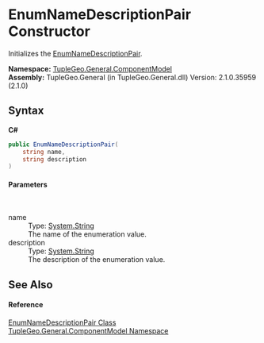 # EnumNameDescriptionPair Constructor 
 

Initializes the <a href="T_TupleGeo_General_ComponentModel_EnumNameDescriptionPair">EnumNameDescriptionPair</a>.

**Namespace:**&nbsp;<a href="N_TupleGeo_General_ComponentModel">TupleGeo.General.ComponentModel</a><br />**Assembly:**&nbsp;TupleGeo.General (in TupleGeo.General.dll) Version: 2.1.0.35959 (2.1.0)

## Syntax

**C#**<br />
``` C#
public EnumNameDescriptionPair(
	string name,
	string description
)
```


#### Parameters
&nbsp;<dl><dt>name</dt><dd>Type: <a href="http://msdn2.microsoft.com/en-us/library/s1wwdcbf" target="_blank">System.String</a><br />The name of the enumeration value.</dd><dt>description</dt><dd>Type: <a href="http://msdn2.microsoft.com/en-us/library/s1wwdcbf" target="_blank">System.String</a><br />The description of the enumeration value.</dd></dl>

## See Also


#### Reference
<a href="T_TupleGeo_General_ComponentModel_EnumNameDescriptionPair">EnumNameDescriptionPair Class</a><br /><a href="N_TupleGeo_General_ComponentModel">TupleGeo.General.ComponentModel Namespace</a><br />
